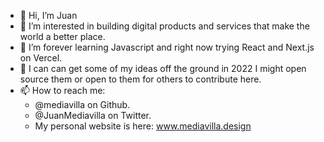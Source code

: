 - 👋 Hi, I’m Juan
- 👀 I’m interested in building digital products and services that make the world a better place.
- 🌱 I’m forever learning Javascript and right now trying React and Next.js on Vercel.
- 💞️ I can can get some of my ideas off the ground in 2022 I might open source them or open to them for others to contribute here.
- 📫 How to reach me:
  - @mediavilla on Github.
  - @JuanMediavilla on Twitter.
  - My personal website is here: www.mediavilla.design

<!---
mediavilla/mediavilla is a ✨ special ✨ repository because its `README.md` (this file) appears on your GitHub profile.
You can click the Preview link to take a look at your changes.
--->
